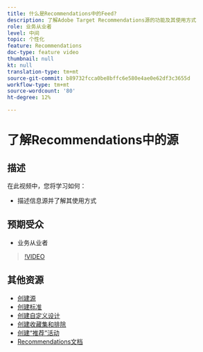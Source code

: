 ```yaml
---
title: 什么是Recommendations中的Feed?
description: 了解Adobe Target Recommendations源的功能及其使用方式
role: 业务从业者
level: 中间
topic: 个性化
feature: Recommendations
doc-type: feature video
thumbnail: null
kt: null
translation-type: tm+mt
source-git-commit: b89732fcca0be8bffc6e580e4ae0e62df3c3655d
workflow-type: tm+mt
source-wordcount: '80'
ht-degree: 12%

---
```



# 了解Recommendations中的源

## 描述

在此视频中，您将学习如何：

* 描述信息源并了解其使用方式

## 预期受众

* 业务从业者

>[!VIDEO](https://video.tv.adobe.com/v/27695?quality=12)

## 其他资源

* [创建源](create-a-feed.md)
* [创建标准](create-criteria.md)
* [创建自定义设计](create-custom-designs.md)
* [创建收藏集和排除](create-collections-and-exclusions.md)
* [创建“推荐”活动](create-a-recommendations-activity.md)
* [Recommendations文档](https://docs.adobe.com/content/help/en/target/using/recommendations/recommendations.html)